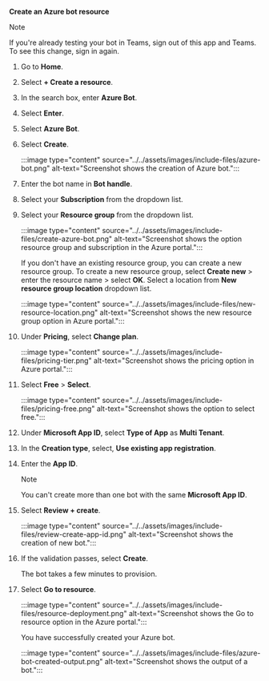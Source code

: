 **Create an Azure bot resource**

> [!NOTE]
> If you're already testing your bot in Teams, sign out of this app and Teams. To see this change, sign in again.

1. Go to **Home**.
1. Select **+ Create a resource**.
1. In the search box, enter **Azure Bot**.
1. Select **Enter**.
1. Select **Azure Bot**.
1. Select **Create**.

    :::image type="content" source="../../assets/images/include-files/azure-bot.png" alt-text="Screenshot shows the creation of Azure bot.":::

1. Enter the bot name in **Bot handle**.
1. Select your **Subscription** from the dropdown list.
1. Select your **Resource group** from the dropdown list.

    :::image type="content" source="../../assets/images/include-files/create-azure-bot.png" alt-text="Screenshot shows the option resource group and subscription in the Azure portal.":::
    
    If you don't have an existing resource group, you can create a new resource group. To create a new resource group, select **Create new** > enter the resource name > select **OK**. Select a location from **New resource group location** dropdown list.
    
    :::image type="content" source="../../assets/images/include-files/new-resource-location.png" alt-text="Screenshot shows the new resource group option in Azure portal.":::

1. Under **Pricing**, select **Change plan**. 

    :::image type="content" source="../../assets/images/include-files/pricing-tier.png" alt-text="Screenshot shows the pricing option in Azure portal.":::

1. Select **Free** > **Select**.

    :::image type="content" source="../../assets/images/include-files/pricing-free.png" alt-text="Screenshot shows the option to select free.":::

1. Under **Microsoft App ID**, select **Type of App** as **Multi Tenant**. 

1. In the **Creation type**, select, **Use existing app registration**.

1. Enter the **App ID**.

   <!-- You can also select **Use existing app registration** and enter existing **App ID**, **App tenant ID**, and **MSI resource ID**. -->

    > [!NOTE]
    > You can't create more than one bot with the same **Microsoft App ID**.

1. Select **Review + create**.

    :::image type="content" source="../../assets/images/include-files/review-create-app-id.png" alt-text="Screenshot shows the creation of new bot.":::   

1. If the validation passes, select **Create**. 

    The bot takes a few minutes to provision.

1. Select **Go to resource**. 

    :::image type="content" source="../../assets/images/include-files/resource-deployment.png" alt-text="Screenshot shows the Go to resource option in the Azure portal.":::
    
    You have successfully created your Azure bot.

    :::image type="content" source="../../assets/images/include-files/azure-bot-created-output.png" alt-text="Screenshot shows the output of a bot.":::
